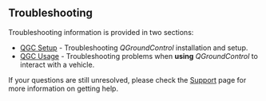## Troubleshooting

Troubleshooting information is provided in two sections:

- [QGC Setup](../troubleshooting/qgc_setup.md) - Troubleshooting *QGroundControl* installation and setup.
- [QGC Usage](../troubleshooting/qgc_usage.md) - Troubleshooting problems when **using** *QGroundControl* to interact with a vehicle.

If your questions are still unresolved, please check the [Support](../Support/Support.md) page for more information on getting help.